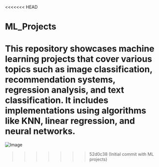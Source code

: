 <<<<<<< HEAD
# ML_Projects
This repository showcases machine learning projects that cover various topics such as image classification, recommendation systems, regression analysis, and text classification. It includes implementations using algorithms like KNN, linear regression, and neural networks. 
=======
![Image](https://i.imgur.com/1aOqc9S.png)
>>>>>>> 52d0c38 (Initial commit with ML projects)

